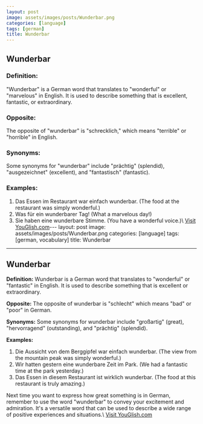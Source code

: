 ```yaml
---
layout: post
image: assets/images/posts/Wunderbar.png
categories: [language]
tags: [german]
title: Wunderbar
---
```


## Wunderbar

### Definition:
"Wunderbar" is a German word that translates to "wonderful" or "marvelous" in English. It is used to describe something that is excellent, fantastic, or extraordinary.

### Opposite:
The opposite of "wunderbar" is "schrecklich," which means "terrible" or "horrible" in English. 

### Synonyms:
Some synonyms for "wunderbar" include "prächtig" (splendid), "ausgezeichnet" (excellent), and "fantastisch" (fantastic).

### Examples:
1. Das Essen im Restaurant war einfach wunderbar. (The food at the restaurant was simply wonderful.)
2. Was für ein wunderbarer Tag! (What a marvelous day!)
3. Sie haben eine wunderbare Stimme. (You have a wonderful voice.)\ <a id="yg-widget-0" class="youglish-widget" data-query="Wunderbar" data-lang="german" data-components="8412" data-auto-start="0" data-bkg-color="theme_light" data-title="How%20to%20pronounce%20Wunderbar%20in%20German"  rel="nofollow" href="https://youglish.com">Visit YouGlish.com</a><script async src="https://youglish.com/public/emb/widget.js" charset="utf-8"></script>---
layout: post
image: assets/images/posts/Wunderbar.png
categories: [language]
tags: [german, vocabulary]
title: Wunderbar
---

## Wunderbar

**Definition:** Wunderbar is a German word that translates to "wonderful" or "fantastic" in English. It is used to describe something that is excellent or extraordinary.

**Opposite:** The opposite of wunderbar is "schlecht" which means "bad" or "poor" in German. 

**Synonyms:** Some synonyms for wunderbar include "großartig" (great), "hervorragend" (outstanding), and "prächtig" (splendid).

**Examples:**
1. Die Aussicht von dem Berggipfel war einfach wunderbar. (The view from the mountain peak was simply wonderful.)
2. Wir hatten gestern eine wunderbare Zeit im Park. (We had a fantastic time at the park yesterday.)
3. Das Essen in diesem Restaurant ist wirklich wunderbar. (The food at this restaurant is truly amazing.)

Next time you want to express how great something is in German, remember to use the word "wunderbar" to convey your excitement and admiration. It's a versatile word that can be used to describe a wide range of positive experiences and situations.\ <a id="yg-widget-0" class="youglish-widget" data-query="Wunderbar" data-lang="german" data-components="8412" data-auto-start="0" data-bkg-color="theme_light" data-title="How%20to%20pronounce%20Wunderbar%20in%20German"  rel="nofollow" href="https://youglish.com">Visit YouGlish.com</a><script async src="https://youglish.com/public/emb/widget.js" charset="utf-8"></script>